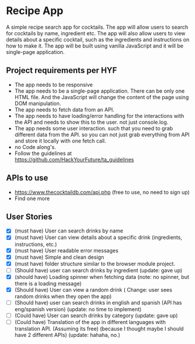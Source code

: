 
# Recipe App

A simple recipe search app for cocktails. The app will allow users to search for cocktails by name, ingredient etc. The app will also allow users to view details about a specific cocktail, such as the ingredients and instructions on how to make it. The app will be built using vanilla JavaScript and it will be single-page application.

## Project requirements per HYF

- The app needs to be responsive
- The app needs to be a single-page application. There can be only one HTML file. And the JavaScript will change the content of the page using DOM manipulation.
- The app needs to fetch data from an API.
- The app needs to have loading/error handling for the interactions with the API and needs to show this to the user. not just console.log.
- The app needs some user interaction. such that you need to grab different data from the API. so you can not just grab everything from API and store it locally with one fetch call.
- no Code along's.
- Follow the  guidelines at <https://github.com/HackYourFuture/ta_guidelines>

## APIs to use

- <https://www.thecocktaildb.com/api.php> (free to use, no need to sign up)
- Find one more

## User Stories

- [x] (must have) User can search drinks by name
- [x] (must have) User can view details about a specific drink (ingredients, instructions, etc.)
- [x] (must have) User readable error messages
- [x] (must have) Simple and clean design
- [x] (must have) folder structure similar to the browser module project.
- [ ] (Should have) user can search drinks by ingredient
 (update: gave up)
- [x] (should have) Loading spinner when fetching data
 (note: no spinner, but there is a loading message)
- [x] (Should have) User can view a random drink
( Change: user sees  random drinks when they open the app)
- [ ] (Should have) user can search drinks in english and spanish (API has eng/spanish version)
(update: no time to implement)
- [ ] (Could have) User can search drinks by category
 (update: gave up)
- [ ] (Could have) Translation of the app in different languages with translation API. (Assuming its free) (because I thought maybe I should have 2 different APIs)
 (update: hahaha, no.)
